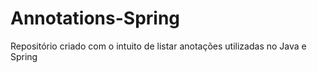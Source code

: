 # Annotations-Spring
Repositório criado com o intuito de listar anotações utilizadas no Java e Spring
